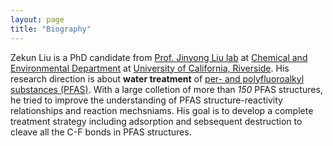 ```yaml
---
layout: page
title: "Biography"
---
```


Zekun Liu is a PhD candidate from [Prof. Jinyong Liu lab](https://chem-environ.weebly.com/people.html) at [Chemical and Environmental Department](https://www.cee.ucr.edu/) at [University of California, Riverside](https://www.ucr.edu/). His research direction is about **water treatment** of [per- and polyfluoroalkyl substances (PFAS)](https://cen.acs.org/sections/pfas.html). With a large colletion of more than *150* PFAS structures, he tried to improve the understanding of PFAS structure-reactivity relationships and reaction mechsniams. His goal is to develop a complete treatment strategy including adsorption and sebsequent destruction to cleave all the C-F bonds in PFAS structures.
